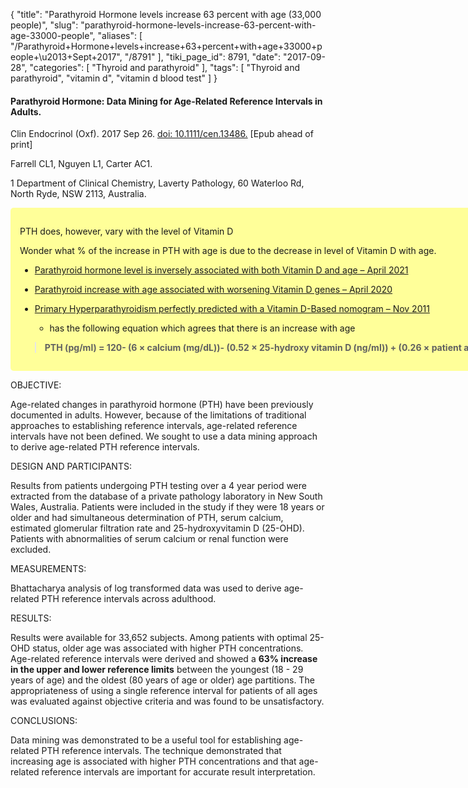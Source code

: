 {
    "title": "Parathyroid Hormone levels increase 63 percent with age (33,000 people)",
    "slug": "parathyroid-hormone-levels-increase-63-percent-with-age-33000-people",
    "aliases": [
        "/Parathyroid+Hormone+levels+increase+63+percent+with+age+33000+people+\u2013+Sept+2017",
        "/8791"
    ],
    "tiki_page_id": 8791,
    "date": "2017-09-28",
    "categories": [
        "Thyroid and parathyroid"
    ],
    "tags": [
        "Thyroid and parathyroid",
        "vitamin d",
        "vitamin d blood test"
    ]
}


#### Parathyroid Hormone: Data Mining for Age-Related Reference Intervals in Adults.

Clin Endocrinol (Oxf). 2017 Sep 26. [doi: 10.1111/cen.13486.](https://doi.org/10.1111/cen.13486.) <span>[Epub ahead of print]</span>

Farrell CL1, Nguyen L1, Carter AC1.

1 Department of Clinical Chemistry, Laverty Pathology, 60 Waterloo Rd, North Ryde, NSW 2113, Australia.

<div class="border" style="background-color:#FF9;padding:15px;margin:10px 0;border-radius:5px;width:800px">

PTH does, however, vary with the level of Vitamin D

Wonder what % of the increase in PTH with age is due to the decrease in level of Vitamin D with age.

* [Parathyroid hormone level is inversely associated with both Vitamin D and age – April 2021](/posts/parathyroid-hormone-level-is-inversely-associated-with-both-vitamin-d-and-age)

* [Parathyroid increase with age associated with worsening Vitamin D genes – April 2020](/posts/parathyroid-increase-with-age-associated-with-worsening-vitamin-d-genes)

* [Primary Hyperparathyroidism perfectly predicted with a Vitamin D-Based nomogram – Nov 2011](/posts/primary-hyperparathyroidism-perfectly-predicted-with-a-vitamin-d-based-nomogram) 

   * has the following equation which agrees that there is an increase with age

>  **PTH (pg/ml) = 120- (6 × calcium (mg/dL))- (0.52 × 25-hydroxy vitamin D (ng/ml)) + (0.26 × patient age (years)).** 

</div>

OBJECTIVE:

Age-related changes in parathyroid hormone (PTH) have been previously documented in adults. However, because of the limitations of traditional approaches to establishing reference intervals, age-related reference intervals have not been defined. We sought to use a data mining approach to derive age-related PTH reference intervals.

DESIGN AND PARTICIPANTS:

Results from patients undergoing PTH testing over a 4 year period were extracted from the database of a private pathology laboratory in New South Wales, Australia. Patients were included in the study if they were 18 years or older and had simultaneous determination of PTH, serum calcium, estimated glomerular filtration rate and 25-hydroxyvitamin D (25-OHD). Patients with abnormalities of serum calcium or renal function were excluded.

MEASUREMENTS:

Bhattacharya analysis of log transformed data was used to derive age-related PTH reference intervals across adulthood.

RESULTS:

Results were available for 33,652 subjects. Among patients with optimal 25-OHD status, older age was associated with higher PTH concentrations. Age-related reference intervals were derived and showed a  **63% increase in the upper and lower reference limits**  between the youngest (18 - 29 years of age) and the oldest (80 years of age or older) age partitions. The appropriateness of using a single reference interval for patients of all ages was evaluated against objective criteria and was found to be unsatisfactory.

CONCLUSIONS:

Data mining was demonstrated to be a useful tool for establishing age-related PTH reference intervals. The technique demonstrated that increasing age is associated with higher PTH concentrations and that age-related reference intervals are important for accurate result interpretation.